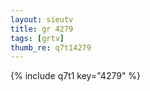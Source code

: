 ```yaml
--- 
layout: sieutv
title: gr 4279
tags: [grtv]
thumb_re: q7t14279
---
```

{% include q7t1 key="4279" %} 
